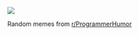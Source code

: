 ![](https://preview.redd.it/o12qsvz3xc0f1.png?width=640&crop=smart&auto=webp&s=aaacf280ec31a02f466125a2f50d13cef25c85b1)

 Random memes from [r/ProgrammerHumor](https://www.reddit.com/r/ProgrammerHumor/)
